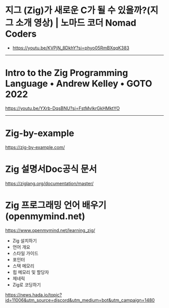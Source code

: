 # 지그 (Zig)가 새로운 C가 될 수 있을까?(지그 소개 영상) | 노마드 코더 Nomad Coders
- https://youtu.be/KVPjN_8DkhY?si=phyo05RmBXqqK383

<hr>

# Intro to the Zig Programming Language • Andrew Kelley • GOTO 2022 

https://youtu.be/YXrb-DqsBNU?si=FstMvIkrGkHMktYO

<hr>

# Zig-by-example

https://zig-by-example.com/


# Zig 설명서Doc공식 문서

https://ziglang.org/documentation/master/

# Zig 프로그래밍 언어 배우기 (openmymind.net)

https://www.openmymind.net/learning_zig/

- Zig 설치하기
- 언어 개요
- 스타일 가이드
- 포인터
- 스택 메모리
- 힙 메모리 및 할당자
- 제네릭
- Zig로 코딩하기

https://news.hada.io/topic?id=11006&utm_source=discord&utm_medium=bot&utm_campaign=1480
